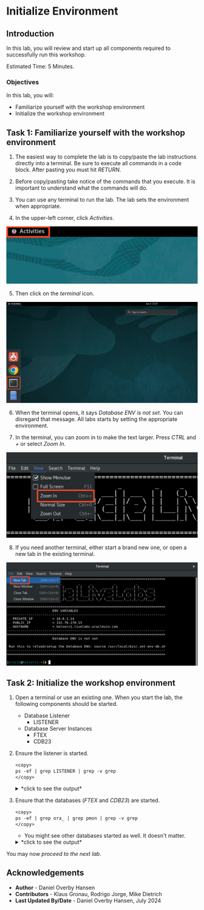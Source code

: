 # Initialize Environment

## Introduction

In this lab, you will review and start up all components required to successfully run this workshop.

Estimated Time: 5 Minutes.

### Objectives

In this lab, you will:

* Familiarize yourself with the workshop environment
* Initialize the workshop environment

## Task 1: Familiarize yourself with the workshop environment

1. The easiest way to complete the lab is to copy/paste the lab instructions directly into a terminal. Be sure to execute all commands in a code block. After pasting you must hit *RETURN*.

2. Before copy/pasting take notice of the commands that you execute. It is important to understand what the commands will do.

3. You can use any terminal to run the lab. The lab sets the environment when appropriate.

4. In the upper-left corner, click *Activities*. 

![Click Activities to start a terminal](./images/initialize-environment-click-activities.png " ")

5. Then click on the *terminal* icon.

![Click the terminal icon to start a new terminal](./images/initialize-environment-click-terminal.jpeg)    

6. When the terminal opens, it says *Database ENV is not set*. You can disregard that message. All labs starts by setting the appropriate environment.

7. In the terminal, you can zoom in to make the text larger. Press *CTRL* and *+* or select *Zoom In*.

![Zoom in to make the text larger in the terminal](./images/initialize-environment-zoom-in.png)    

8. If you need another terminal, either start a brand new one, or open a new tab in the existing terminal.    

![Open a new tab in the existing terminal](images/initialize-environment-new-tab.png)

## Task 2: Initialize the workshop environment

1. Open a terminal or use an existing one. When you start the lab, the following components should be started.

    - Database Listener
        - LISTENER
    - Database Server Instances
        - FTEX
        - CDB23

2. Ensure the listener is started.

    ```
    <copy>
    ps -ef | grep LISTENER | grep -v grep
    </copy>
    ```

    <details>
    <summary>*click to see the output*</summary>
    ``` text
    $ ps -ef | grep LISTENER | grep -v grep
    oracle     11158       1  0 04:57 ?        00:00:00 /u01/app/oracle/product/23/bin/tnslsnr LISTENER -inherit
    ```
    </details>

3. Ensure that the databases (*FTEX* and *CDB23*) are started.

    ```
    <copy>
    ps -ef | grep ora_ | grep pmon | grep -v grep
    </copy>
    ```

    * You might see other databases started as well. It doesn't matter.

    <details>
    <summary>*click to see the output*</summary>
    ``` text
    $ ps -ef | grep ora_ | grep pmon | grep -v grep
    oracle      3851       1  0 20:19 ?        00:00:00 ora_pmon_UPGR
    oracle      5110       1  0 20:19 ?        00:00:00 ora_pmon_FTEX
    oracle      5345       1  0 20:19 ?        00:00:00 ora_pmon_CDB23
    ```
    </details>

You may now *proceed to the next lab*.

## Acknowledgements

* **Author** - Daniel Overby Hansen
* **Contributors** - Klaus Gronau, Rodrigo Jorge, Mike Dietrich
* **Last Updated By/Date** - Daniel Overby Hansen, July 2024
